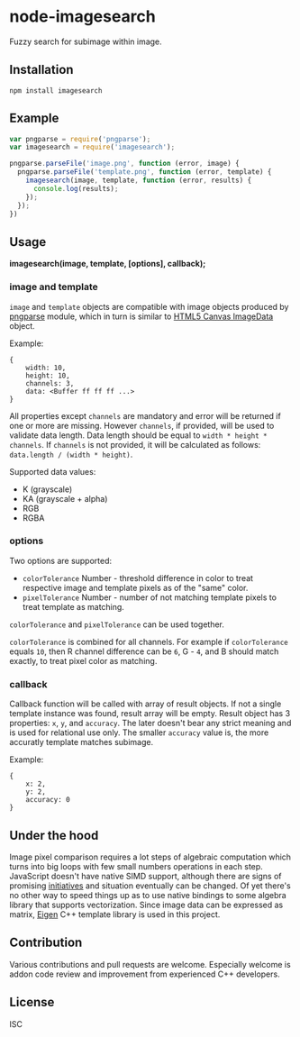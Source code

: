 # node-imagesearch

Fuzzy search for subimage within image.

## Installation

`npm install imagesearch`

## Example

``` js
var pngparse = require('pngparse');
var imagesearch = require('imagesearch');

pngparse.parseFile('image.png', function (error, image) {
  pngparse.parseFile('template.png', function (error, template) {
    imagesearch(image, template, function (error, results) {
      console.log(results);
    });
  });
})
```
## Usage

**imagesearch(image, template, [options], callback);**

### image and template

`image` and `template` objects are compatible with image objects produced by [pngparse](https://www.npmjs.org/package/pngparse) module, which in turn is similar to [HTML5 Canvas ImageData](https://developer.mozilla.org/en-US/docs/Web/API/ImageData) object.

Example:

    {
        width: 10,
        height: 10,
        channels: 3,
        data: <Buffer ff ff ff ...>
    }

All properties except `channels` are mandatory and error will be returned if one or more are missing. However `channels`, if provided, will be used to validate data length. Data length should be equal to `width * height * channels`. If `channels` is not provided, it will be calculated as follows: `data.length / (width * height)`.

Supported data values:

- K (grayscale)
- KA (grayscale + alpha)
- RGB
- RGBA

### options

Two options are supported:

- `colorTolerance` Number - threshold difference in color to treat respective image and template pixels as of the "same" color.
- `pixelTolerance` Number - number of not matching template pixels to treat template as matching.

`colorTolerance` and `pixelTolerance` can be used together.

`colorTolerance` is  combined for all channels. For example if `colorTolerance` equals `10`, then R channel difference can be `6`, G - `4`, and B should match exactly, to treat pixel color as matching.

### callback

Callback function will be called with array of result objects. If not a single template instance was found, result array will be empty. Result object has 3 properties: `x`, `y`, and `accuracy`. The later doesn't bear any strict meaning and is used for relational use only. The smaller `accuracy` value is, the more accuratly template matches subimage.

Example:

    {
        x: 2,
        y: 2,
        accuracy: 0
    }

## Under the hood

Image pixel comparison requires a lot steps of algebraic computation which turns into big loops with few small numbers operations in each step. JavaScript doesn't have native SIMD support, although there are signs of promising [initiatives](https://01.org/blogs/tlcounts/2014/bringing-simd-javascript) and situation eventually can be changed. Of yet there's no other way to speed things up as to use native bindings to some algebra library that supports vectorization. Since image data can be expressed as matrix, [Eigen](http://eigen.tuxfamily.org/) C++ template library is used in this project.

## Contribution

Various contributions and pull requests are welcome. Especially welcome is addon code review and improvement from experienced C++ developers.

## License

ISC

